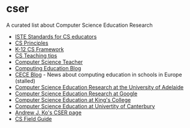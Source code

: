 # cser
A curated list about Computer Science Education Research

* [ISTE Standards for CS educators](http://www.iste.org/standards/standards/standards-for-computer-science-educators)
* [CS Principles](http://csprinciples.org/)
* [K-12 CS Framework](https://k12cs.org/)
* [CS Teaching tips](http://csteachingtips.org/)
* [Computer Science Teacher](http://blog.acthompson.net/)
* [Computing Education Blog](https://computinged.wordpress.com/)
* [CECE Blog](http://ceceblog.uni-muenster.de/) - News about computing education in schools in Europe (stalled)
* [Computer Science Education Research at the University of Adelaide](https://blogs.adelaide.edu.au/cser/)
* [Computer Science Education Research at Google](https://edu.google.com/resources/computerscience/research/)
* [Computer Science Education at King's College](http://blogs.kcl.ac.uk/cser/category/computer-science-education/)
* [Computer Science Education at Univertity of Canterbury](http://www.cosc.canterbury.ac.nz/research/RG/CSE/)
* [Andrew J. Ko's CSER page](https://faculty.washington.edu/ajko/cer)
* [CS Field Guide](http://www.csfieldguide.org.nz/)
